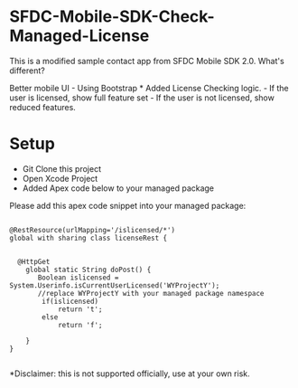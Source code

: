 SFDC-Mobile-SDK-Check-Managed-License
=====================================

<p>
This is a modified sample contact app from SFDC Mobile SDK 2.0. 
What's different?
</p>
Better mobile UI - Using Bootstrap
* Added License Checking logic.
  - If the user is licensed, show full feature set
  - If the user is not licensed, show reduced features.



# Setup

* Git Clone this project
* Open Xcode Project
* Added Apex code below to your managed package



Please add this apex code snippet into your managed package:
<pre><code>
@RestResource(urlMapping='/islicensed/*')
global with sharing class licenseRest {

  
  @HttpGet
    global static String doPost() {
       Boolean islicensed = System.Userinfo.isCurrentUserLicensed('WYProjectY');
       //replace WYProjectY with your managed package namespace
        if(islicensed)
            return 't';
        else
            return 'f';    
        
    }
}

</code></pre>






*Disclaimer: this is not supported officially, use at your own risk.

